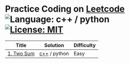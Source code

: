  # Practice Coding on [Leetcode](https://www.leetcode.com) ![Language: c++ / python](https://img.shields.io/badge/Language-c%2B%2B%20%2F%20python-blue.svg) [![License: MIT](https://img.shields.io/badge/License-MIT-yellow.svg)](https://opensource.org/licenses/MIT)
 Title|Solution|Difficulty
----------------|--------|--------
[1. Two Sum](https://leetcode.com/problems/two-sum/description/)|[c++](https://github.com/noaster/Leetcode/blob/master/TwoSum/twosum.cpp) / python|Easy
